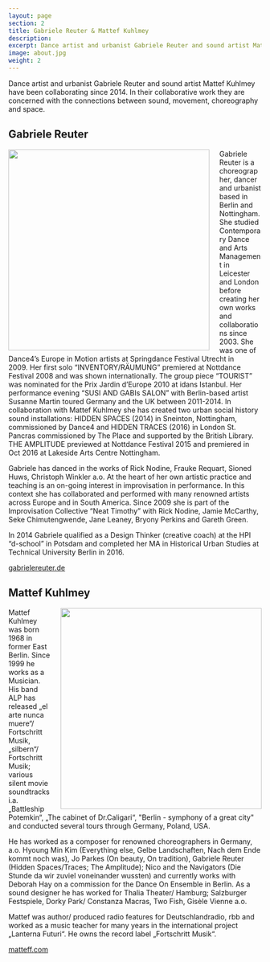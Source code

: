 ```yaml
---
layout: page
section: 2
title: Gabriele Reuter & Mattef Kuhlmey
description:
excerpt: Dance artist and urbanist Gabriele Reuter and sound artist Mattef Kuhlmey have been collaborating since 2014. In their collaborative work they are concerned with the connections between sound, movement, choreography and space.
image: about.jpg
weight: 2
---
```

Dance artist and urbanist Gabriele Reuter and sound artist Mattef Kuhlmey have been collaborating since 2014. In their collaborative work they are concerned with the connections between sound, movement, choreography and space.

## Gabriele Reuter
<img style="float: left; margin-left: 0px; margin-right: 20px; margin-bottom: 0px;" width="400px" src="../images/gabstar.jpg">
Gabriele Reuter is a choreographer, dancer and urbanist based in Berlin and Nottingham. She studied Contemporary Dance and Arts Management in Leicester and London before creating her own works and collaborations since 2003.
She was one of Dance4’s Europe in Motion artists at Springdance Festival Utrecht in 2009. Her first solo “INVENTORY/RÄUMUNG” premiered at Nottdance Festival 2008 and was shown internationally. The group piece “TOURIST” was nominated for the Prix Jardin d’Europe 2010 at idans Istanbul. Her performance evening “SUSI AND GABIs SALON” with Berlin-based artist Susanne Martin toured Germany and the UK between 2011-2014. In collaboration with Mattef Kuhlmey she has created two urban social history sound installations: HIDDEN SPACES (2014) in Sneinton, Nottingham, commissioned by Dance4 and HIDDEN TRACES (2016) in London St. Pancras commissioned by The Place and supported by the British Library.
THE AMPLITUDE previewed at Nottdance Festival 2015 and premiered in Oct 2016 at Lakeside Arts Centre Nottingham.

Gabriele has danced in the works of Rick Nodine, Frauke Requart, Sioned Huws, Christoph Winkler a.o. At the heart of her own artistic practice and teaching is an on-going interest in improvisation in performance. In this context she has collaborated and performed with many renowned artists across Europe and in South America. Since 2009 she is part of the Improvisation Collective “Neat Timothy” with Rick Nodine, Jamie McCarthy, Seke Chimutengwende, Jane Leaney, Bryony Perkins and Gareth Green.

In 2014 Gabriele qualified as a Design Thinker (creative coach) at the HPI “d-school” in Potsdam and completed her MA in Historical Urban Studies at Technical University Berlin in 2016.

<a href="http://www.gabrielereuter.de">gabrielereuter.de</a>



## Mattef Kuhlmey

<img style="float: right; margin-left: 20px; margin-right: 20 px; margin-bottom: 0px;" width="400px" src="../images/mattef.jpg">
Mattef Kuhlmey was born 1968 in former East Berlin. Since 1999 he works as a Musician. His band ALP has released „el arte nunca muere“/ Fortschritt Musik, „silbern“/ Fortschritt Musik; various silent movie soundtracks i.a. „Battleship Potemkin“, „The cabinet of Dr.Caligari“, "Berlin - symphony of a great city" and conducted several tours through Germany, Poland, USA.

He has worked as a composer for renowned choreographers in Germany, a.o. Hyoung Min Kim (Everything else, Gelbe Landschaften, Nach dem Ende kommt noch was), Jo Parkes (On beauty, On tradition), Gabriele Reuter (Hidden Spaces/Traces; The Amplitude); Nico and the Navigators (Die Stunde da wir zuviel voneinander wussten) and currently works with Deborah Hay on a commission for the Dance On Ensemble in Berlin. As a sound designer he has worked for Thalia Theater/ Hamburg; Salzburger Festspiele, Dorky Park/ Constanza Macras, Two Fish, Gisèle Vienne a.o.

Mattef was author/ produced radio features for Deutschlandradio, rbb and worked as a music teacher for many years in the international project „Lanterna Futuri“.
He owns the record label „Fortschritt Musik“.

<a href="http://www.mattef.com">matteff.com</a>
